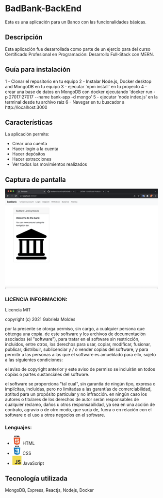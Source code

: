 # BadBank-BackEnd
Esta es una aplicación para un Banco con las funcionalidades básicas.

## Descripción
Esta aplicación fue desarrollada como parte de un ejercio para del curso Certificado Profesional en Programación: Desarrollo Full-Stack con MERN. 

## Guía para instalación
1 - Clonar el repositorio en tu equipo
2 - Instalar Node.js, Docker desktop and MongoDB en tu equipo
3 - ejecutar 'npm install' en tu proyecto
4 - crear una base de datos en MongoDB con docker ejecutando 'docker run -p 27017:27017 --name bank-app -d mongo'
5 - ejecutar 'node index.js' en la terminal desde tu archivo raíz 
6 - Navegar en tu buscador a http://localhost:3000 

## Características 
La aplicación permite:
- Crear una cuenta
- Hacer login a la cuenta
- Hacer depósitos
- Hacer extracciones
- Ver todos los movimientos realizados

## Captura de pantalla
![Pantalla inicial](badbank-backend-img.png)


### LICENCIA INFORMACION:

Licencia MIT

copyright (c) 2021 Gabriela Moldes 

por la presente se otorga permiso, sin cargo, a cualquier persona que obtenga una copia.
de este software y los archivos de documentación asociados (el "software"), para tratar
en el software sin restricción, incluidos, entre otros, los derechos
para usar, copiar, modificar, fusionar, publicar, distribuir, sublicenciar y / o vender
copias del software, y para permitir a las personas a las que el software es
amueblado para ello, sujeto a las siguientes condiciones:

el aviso de copyright anterior y este aviso de permiso se incluirán en todos
copias o partes sustanciales del software.

el software se proporciona "tal cual", sin garantía de ningún tipo, expresa o
implícitas, incluidas, pero no limitadas a las garantías de comerciabilidad,
aptitud para un propósito particular y no infracción. en ningún caso
los autores o titulares de los derechos de autor serán responsables de cualquier reclamo, daños u otros
responsabilidad, ya sea en una acción de contrato, agravio o de otro modo, que surja de,
fuera o en relación con el software o el uso u otros negocios en el
software.

### Lenguajes:
- <img src="https://github.com/gabrielamoldes/Modelo/blob/main/html.png" width="30px" /> HTML 
- <img src="https://github.com/gabrielamoldes/Modelo/blob/main/css.png" width="30px" /> CSS
- <img src="https://github.com/gabrielamoldes/Modelo/blob/main/javascript.png" width="30px" /> JavaScript

## Tecnología utilizada
MongoDB, Express, Reactjs, Nodejs, Docker



